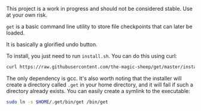This project is a work in progress and should not be considered stable.
Use at your own risk.

`get` is a basic command line utility to store file checkpoints that can later be loaded. 

It is basically a glorified undo button.

To install, you just need to run `install.sh`. You can do this using curl:

```bash
curl https://raw.githubusercontent.com/the-magic-sheep/get/master/install.sh | sh
```

The only dependency is gcc. It's also worth noting that the installer will
create a directory called `.get` in your home directory, and it will fail if 
such a directory already exists. You can easily create a symlink to the executable:

```bash
sudo ln -s $HOME/.get/bin/get /bin/get
```
